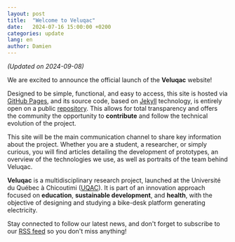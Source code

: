 ```yaml
---
layout: post
title:  "Welcome to Veluqac"
date:   2024-07-16 15:00:00 +0200
categories: update
lang: en
author: Damien
---
```

<em>(Updated on 2024-09-08)</em>

We are excited to announce the official launch of the **Veluqac** website!

Designed to be simple, functional, and easy to access, this site is hosted via [GitHub Pages](https://pages.github.com), and its source code, based on [Jekyll](https://jekyllrb.com) technology, is entirely open on a public [repository](https://github.com/veluqac/veluqac.github.io). This allows for total transparency and offers the community the opportunity to **contribute** and follow the technical evolution of the project.

This site will be the main communication channel to share key information about the project. Whether you are a student, a researcher, or simply curious, you will find articles detailing the development of prototypes, an overview of the technologies we use, as well as portraits of the team behind Veluqac.

**Veluqac** is a multidisciplinary research project, launched at the Université du Québec à Chicoutimi ([UQAC](https://www.uqac.ca)). It is part of an innovation approach focused on **education**, **sustainable development**, and **health**, with the objective of designing and studying a bike-desk platform generating electricity.

Stay connected to follow our latest news, and don't forget to subscribe to our [RSS feed](https://veluqac.github.io/feed.xml) so you don't miss anything!